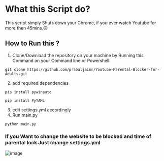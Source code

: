 
<h1>What this Script do?</h1>


This script simply Shuts down your Chrome, if you ever watch Youtube for more then 45mins.😥


<h2>How to Run this ?</h2>

1. Clone/Download the repository on your machine by Running this Command on your Command line or Powershell.


  ```console
git clone https://github.com/prabaljainn/Youtube-Parental-Blocker-for-Adults.git
```

2. add required dependencies 
  ```console
pip install pywinauto
```

  ```console
pip install PyYAML
```
3. edit settings.yml accordingly
4. Run main.py
```console
python main.py
```

<h3>If you Want to change the website to be blocked and time of parental lock Just change settings.yml</h3>

![image](https://user-images.githubusercontent.com/62801988/166069185-096e1f0e-69ca-42a8-ac17-3ede6f6eb125.png)

